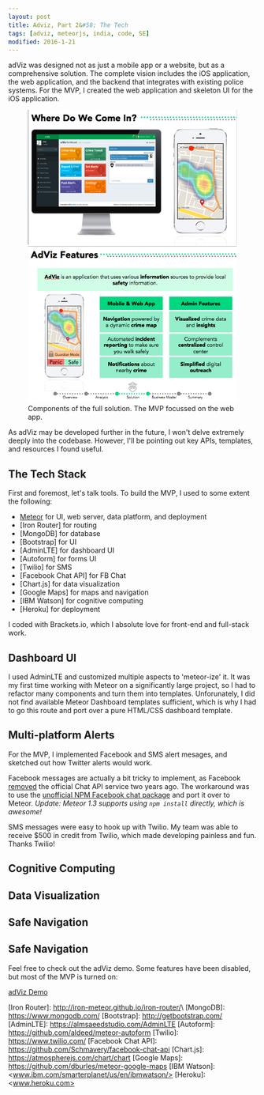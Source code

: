 ```yaml
---
layout: post
title: Adviz, Part 2&#58; The Tech
tags: [adviz, meteorjs, india, code, SE]
modified: 2016-1-21
---
```

adViz was designed not as just a mobile app or a website, but as a comprehensive solution. The complete vision includes the iOS application, the web application, and the backend that integrates with existing police systems. For the MVP, I created the web application and skeleton UI for the iOS application.

<figure class="half">
	<img src="../images/demo1.png" alt="">
	<img src="../images/adviz_features.png" alt="">
	<figcaption>Components of the full solution. The MVP focussed on the web app.</figcaption>
</figure>

As adViz may be developed further in the future, I won't delve extremely deeply into the codebase. However, I'll be pointing out key APIs, templates, and resources I found useful. 

## The Tech Stack
First and foremost, let's talk tools. To build the MVP, I used to some extent the following:

* [Meteor] for UI, web server, data platform, and deployment
* [Iron Router] for routing
* [MongoDB] for database
* [Bootstrap] for UI
* [AdminLTE] for dashboard UI
* [Autoform] for forms UI
* [Twilio] for SMS
* [Facebook Chat API] for FB Chat
* [Chart.js] for data visualization
* [Google Maps] for maps and navigation
* [IBM Watson] for cognitive computing
* [Heroku] for deployment

I coded with Brackets.io, which I absolute love for front-end and full-stack work. 

## Dashboard UI
I used AdminLTE and customized multiple aspects to 'meteor-ize' it. It was my first time working with Meteor on a significantly large project, so I had to refactor many components and turn them into templates. Unforunately, I did not find available Meteor Dashboard templates sufficient, which is why I had to go this route and port over a pure HTML/CSS dashboard template. 

## Multi-platform Alerts
For the MVP, I implemented Facebook and SMS alert mesages, and sketched out how Twitter alerts would work. 

Facebook messages are actually a bit tricky to implement, as Facebook [removed] the official Chat API service two years ago. The workaround was to use the [unofficial NPM Facebook chat package] and port it over to Meteor. *Update: Meteor 1.3 supports using `npm install` directly, which is awesome!*

SMS messages were easy to hook up with Twilio. My team was able to receive $500 in credit from Twilio, which made developing painless and fun. Thanks Twilio!

## Cognitive Computing

## Data Visualization

## Safe Navigation

## Safe Navigation




Feel free to check out the adViz demo. Some features have been disabled, but most of the MVP is turned on:

<a href="http://getadviz.herokuapp.com" class="btn btn-info">adViz Demo</a>



[Meteor]: <https://www.meteor.com/>
[Iron Router]: <http://iron-meteor.github.io/iron-router/>\ 
[MongoDB]: <https://www.mongodb.com/>
[Bootstrap]: <http://getbootstrap.com/>
[AdminLTE]: <https://almsaeedstudio.com/AdminLTE>
[Autoform]: <https://github.com/aldeed/meteor-autoform>
[Twilio]: <https://www.twilio.com/>
[Facebook Chat API]: <https://github.com/Schmavery/facebook-chat-api>
[Chart.js]: <https://atmospherejs.com/chart/chart>
[Google Maps]: <https://github.com/dburles/meteor-google-maps>
[IBM Watson]: <www.ibm.com/smarterplanet/us/en/ibmwatson/>
[Heroku]: <www.heroku.com>


[removed]: <https://github.com/Schmavery/facebook-chat-api>
[unofficial NPM Facebook chat package]: <https://developers.facebook.com/docs/chat>